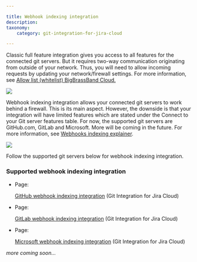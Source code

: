 ```yaml
---

title: Webhook indexing integration
description:
taxonomy:
    category: git-integration-for-jira-cloud

---
```

Classic full feature integration gives you access to all features for the connected git servers. But it requires two-way communication originating from outside of your network. Thus, you will need to allow incoming requests by updating your network/firewall settings. For more information, see [Allow list (whitelist) BigBrassBand Cloud.](https://link.bigbrassband.com/kb-gitcloud-allow-list-whitelist%5D)

![](https://bigbrassband.atlassian.net/wiki/download/thumbnails/1508081882/gitcloud-managed-ui-webhook-idx-panel.png?version=1&modificationDate=1648375682256&cacheVersion=1&api=v2&width=680&height=128)


Webhook indexing integration allows your connected git servers to work behind a firewall. This is its main aspect. However, the downside is that your integration will have limited features which are stated under the Connect to your Git server features table. For now, the supported git servers are GitHub.com, GitLab and Microsoft. More will be coming in the future. For more information, see [Webhooks indexing explainer](https://bigbrassband.atlassian.net/wiki/spaces/GITCLOUD/pages/1422819484/Webhook+Indexing+Explainer?src=search).

![](https://bigbrassband.atlassian.net/wiki/download/thumbnails/1508081882/gitcloud-managed-ui-webhook-idx-panel2.png?version=1&modificationDate=1648375792211&cacheVersion=1&api=v2&width=680&height=130)

Follow the supported git servers below for webhook indexing integration.

### Supported webhook indexing integration

*   Page:

    [GitHub webhook indexing integration](/wiki/spaces/GITCLOUD/pages/1494646787/GitHub+webhook+indexing+integration) (Git Integration for Jira Cloud)

*   Page:

    [GitLab webhook indexing integration](/wiki/spaces/GITCLOUD/pages/1503494176/GitLab+webhook+indexing+integration) (Git Integration for Jira Cloud)

*   Page:

    [Microsoft webhook indexing integration](/wiki/spaces/GITCLOUD/pages/1509032469/Microsoft+webhook+indexing+integration) (Git Integration for Jira Cloud)


_more coming soon…_